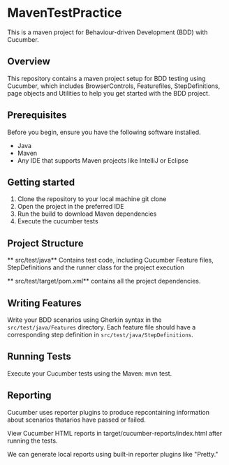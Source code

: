 # MavenTestPractice

This is a maven project for Behaviour-driven Development (BDD) with Cucumber.

## Overview
This repository contains a maven project setup for BDD testing using Cucumber, which includes BrowserControls, Featurefiles, StepDefinitions, page objects and Utilities to help you get started with the BDD project.

## Prerequisites

Before you begin, ensure you have the following software installed.

* Java
* Maven 
* Any IDE that supports Maven projects like IntelliJ or Eclipse

 ## Getting started
 1. Clone the repository to your local machine
 git clone
 2. Open the project in the preferred IDE
 3. Run the build to download Maven dependencies
 4. Execute the cucumber tests

 ## Project Structure

 ** src/test/java** Contains test code, including Cucumber Feature files, StepDefinitions and the runner class for the project execution

 ** src/test/target/pom.xml**  contains all the  project dependencies.

## Writing Features

Write your BDD scenarios using Gherkin syntax in the `src/test/java/Features` directory. Each feature file should have a corresponding step definition in `src/test/java/StepDefinitions`.

## Running Tests

Execute your Cucumber tests using the Maven: mvn test.

## Reporting

Cucumber uses reporter plugins to produce repcontaining information about scenarios thatarios have passed or failed.

View Cucumber HTML reports in target/cucumber-reports/index.html after running the tests.

We can generate local reports using built-in reporter plugins like "Pretty."
   

  
 


